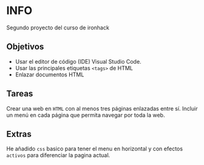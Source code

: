 # INFO

Segundo proyecto del curso de ironhack

## Objetivos

- Usar el editor de código (IDE) Visual Studio Code.
- Usar las principales etiquetas `<tags>` de HTML
- Enlazar documentos HTML


## Tareas

Crear una web en `HTML` con al menos tres páginas enlazadas entre sí. Incluir un menú en cada página que permita navegar por toda la web.

## Extras

He añadido `css` basico para tener el menu en horizontal y con efectos `activos` para diferenciar la pagina actual.